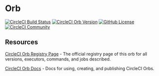 # Orb

[![CircleCI Build Status](https://circleci.com/gh/ExtensionEngine/pipeline-rollout-orb.svg?style=shield "CircleCI Build Status")](https://circleci.com/gh/ExtensionEngine/pipeline-rollout-orb) [![CircleCI Orb Version](https://badges.circleci.com/orbs/studion/rollout.svg)](https://circleci.com/developer/orbs/orb/studion/rollout) [![GitHub License](https://img.shields.io/badge/license-MIT-lightgrey.svg)](https://raw.githubusercontent.com/ExtensionEngine/pipeline-rollout-orb/master/LICENSE) [![CircleCI Community](https://img.shields.io/badge/community-CircleCI%20Discuss-343434.svg)](https://discuss.circleci.com/c/ecosystem/orbs)

## Resources

[CircleCI Orb Registry Page](https://circleci.com/developer/orbs/orb/studion/rollout) - The official registry page of this orb for all versions, executors, commands, and jobs described.

[CircleCI Orb Docs](https://circleci.com/docs/orb-intro/#section=configuration) - Docs for using, creating, and publishing CircleCI Orbs.

